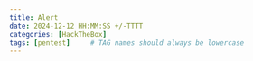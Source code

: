 ```yaml
---
title: Alert
date: 2024-12-12 HH:MM:SS +/-TTTT
categories: [HackTheBox]
tags: [pentest]     # TAG names should always be lowercase
---
```

